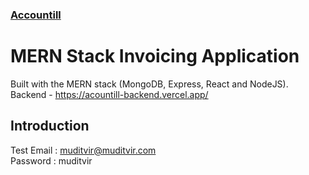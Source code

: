 ### [Accountill](https://invoice-app-muditvir.netlify.app/)
# MERN Stack Invoicing Application
Built with the MERN stack (MongoDB, Express, React and NodeJS).
Backend - https://acountill-backend.vercel.app/

## Introduction
Test Email : muditvir@muditvir.com  
Password : muditvir
